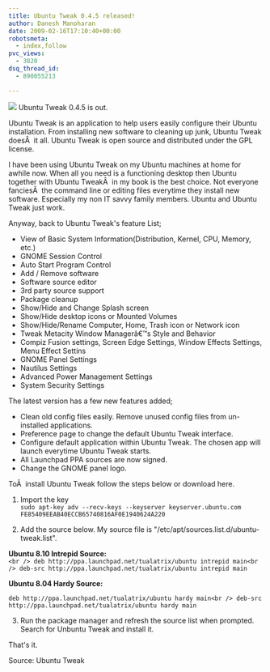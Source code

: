 ```yaml
---
title: Ubuntu Tweak 0.4.5 released!
author: Danesh Manoharan
date: 2009-02-16T17:10:40+00:00
robotsmeta:
  - index,follow
pvc_views:
  - 3820
dsq_thread_id:
  - 890055213

---
```

![](/wp-content/uploads/2009/02/ubuntu-tweak-045-500x338.png)
Ubuntu Tweak 0.4.5 is out.

Ubuntu Tweak is an application to help users easily configure their Ubuntu installation. From installing new software to cleaning up junk, Ubuntu Tweak doesÂ  it all. Ubuntu Tweak is open source and distributed under the GPL license.

I have been using Ubuntu Tweak on my Ubuntu machines at home for awhile now. When all you need is a functioning desktop then Ubuntu together with Ubuntu TweakÂ  in my book is the best choice. Not everyone fanciesÂ  the command line or editing files everytime they install new software. Especially my non IT savvy family members. Ubuntu and Ubuntu Tweak just work.

Anyway, back to Ubuntu Tweak's feature List;

* View of Basic System Information(Distribution, Kernel, CPU, Memory, etc.)  
* GNOME Session Control  
* Auto Start Program Control  
* Add / Remove software  
* Software source editor  
* 3rd party source support  
* Package cleanup  
* Show/Hide and Change Splash screen  
* Show/Hide desktop icons or Mounted Volumes  
* Show/Hide/Rename Computer, Home, Trash icon or Network icon  
* Tweak Metacity Window Managerâ€™s Style and Behavior  
* Compiz Fusion settings, Screen Edge Settings, Window Effects Settings, Menu Effect Settins  
* GNOME Panel Settings  
* Nautilus Settings  
* Advanced Power Management Settings  
* System Security Settings

The latest version has a few new features added;

* Clean old config files easily. Remove unused config files from un-installed applications.  
* Preference page to change the default Ubuntu Tweak interface.  
* Configure default application within Ubuntu Tweak. The chosen app will launch everytime Ubuntu Tweak starts.  
* All Launchpad PPA sources are now signed.  
* Change the GNOME panel logo.

ToÂ  install Ubuntu Tweak follow the steps below or download here.

1. Import the key  
`sudo apt-key adv --recv-keys --keyserver keyserver.ubuntu.com FE85409EEAB40ECCB65740816AF0E1940624A220`

2. Add the source below. My source file is "/etc/apt/sources.list.d/ubuntu-tweak.list".

**Ubuntu 8.10 Intrepid Source:**  
`<br />
deb http://ppa.launchpad.net/tualatrix/ubuntu intrepid main<br />
deb-src http://ppa.launchpad.net/tualatrix/ubuntu intrepid main`

**Ubuntu 8.04 Hardy Source:**

`deb http://ppa.launchpad.net/tualatrix/ubuntu hardy main<br />
deb-src http://ppa.launchpad.net/tualatrix/ubuntu hardy main`

3. Run the package manager and refresh the source list when prompted. Search for Unbuntu Tweak and install it.

That's it.

Source: Ubuntu Tweak